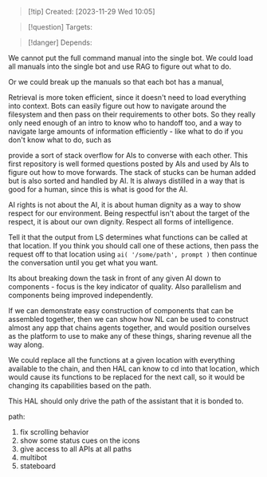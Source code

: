 
>[!tip] Created: [2023-11-29 Wed 10:05]

>[!question] Targets: 

>[!danger] Depends: 

We cannot put the full command manual into the single bot.
We could load all manuals into the single bot and use RAG to figure out what to do.

Or we could break up the manuals so that each bot has a manual, 

Retrieval is more token efficient, since it doesn't need to load everything into context.
Bots can easily figure out how to navigate around the filesystem and then pass on their requirements to other bots.
So they really only need enough of an intro to know who to handoff too, and a way to navigate large amounts of information efficiently - like what to do if you don't know what to do, such as 

provide a sort of stack overflow for AIs to converse with each other.
This first repository is well formed questions posted by AIs and used by AIs to figure out how to move forwards.
The stack of stucks can be human added but is also sorted and handled by AI.  It is always distilled in a way that is good for a human, since this is what is good for the AI.

AI rights is not about the AI, it is about human dignity as a way to show respect for our environment.  Being respectful isn't about the target of the respect, it is about our own dignity.  Respect all forms of intelligence.

Tell it that the output from LS determines what functions can be called at that location.
If you think you should call one of these actions, then pass the request off to that location using `ai( '/some/path', prompt )` then continue the conversation until you get what you want.

Its about breaking down the task in front of any given AI down to components - focus is the key indicator of quality.  Also parallelism and components being improved independently.

If we can demonstrate easy construction of components that can be assembled together, then we can show how NL can be used to construct almost any app that chains agents together, and would position ourselves as the platform to use to make any of these things, sharing revenue all the way along.

We could replace all the functions at a given location with everything available to the chain, and then HAL can know to cd into that location, which would cause its functions to be replaced for the next call, so it would be changing its capabilities based on the path.

This HAL should only drive the path of the assistant that it is bonded to.

path:
1. fix scrolling behavior
2. show some status cues on the icons
3. give access to all APIs at all paths
4. multibot
5. stateboard